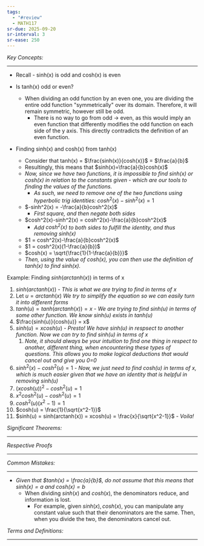 ```yaml
---
tags:
  - "#review"
  - MATH117
sr-due: 2025-09-20
sr-interval: 3
sr-ease: 250
---
```

*Key Concepts:*
___

- Recall - sinh(x) is odd and cosh(x) is even

- Is tanh(x) odd or even?
	- When dividing an odd function by an even one, you are dividing the entire odd function "symmetrically" over its domain. Therefore, it will remain symmetric, however still be odd.
		- There is no way to go from odd -> even, as this would imply an even function that differently modifies the odd function on each side of the y axis. This directly contradicts the definition of an even function. 

- Finding sinh(x) and cosh(x) from tanh(x)
	- Consider that tanh(x) = $\frac{sinh(x)}{cosh(x)}$ = $\frac{a}{b}$
	- Resultingly, this means that $sinh(x)=\frac{a}{b}cosh(x)$
	- *Now, since we have two functions, it is impossible to find sinh(x) or cosh(x) in relation to the constants given - which are our tools to finding the values of the functions.* 
		- *As such, we need to remove one of the two functions using hyperbolic trig identities:* $cosh^2(x) - sinh^2(x) = 1$
	- $-sinh^2(x) = -\frac{a}{b}cosh^2(x)$
		- *First square, and then negate both sides*
	- $cosh^2(x)-sinh^2(x) = cosh^2(x)-\frac{a}{b}cosh^2(x)$
		- *Add $cosh^2(x)$ to both sides to fulfill the identity, and thus removing $sinh(x)$*
	- $1 = cosh^2(x)-\frac{a}{b}cosh^2(x)$
	- $1 = cosh^2(x)(1-\frac{a}{b})$
	- $cosh(x) = \sqrt{\frac{1}{1-\frac{a}{b}}}$
	- *Then, using the value of $cosh(x)$, you can then use the definition of $tanh(x)$ to find sinh(x).*

Example: Finding $sinh(arctanh(x))$ in terms of x
1. $sinh(arctanh(x))$ - *This is what we are trying to find in terms of x*
2. Let $u = arctanh(x)$ *We try to simplify the equation so we can easily turn it into different forms*
3. $tanh(u) = tanh(arctanh(x)) = x$ - *We are trying to find sinh(u) in terms of some other function. We know sinh(u) exists in tanh(u)*
4. $\frac{sinh(u)}{cosh(u)} = x$
5. $sinh(u) = xcosh(u)$ - *Presto! We have sinh(u) in respsect to another function. Now we can try to find sinh(u) in terms of x*
	1. *Note, it should always be your intuition to find one thing in respect to another, different thing, when encountering these types of questions. This allows you to make logical deductions that would cancel out and give you 0=0*
6. $sinh^2(x)-cosh^2(u) = 1$ - *Now, we just need to find cosh(u) in terms of x, which is much easier given that we have an identity that is helpful in removing sinh(u)*
7. $(xcosh(u))^2 - cosh^2(u) = 1$
8. $x^2cosh^2(u) - cosh^2(u) = 1$
9. $cosh^2(u)(x^2-1) = 1$
10. $cosh(u) = \frac{1}{\sqrt{x^2-1}}$
11. $sinh(u) = sinh(arctanh(x)) = xcosh(u) = \frac{x}{\sqrt{x^2-1}}$ - *Voila!*


*Significant Theorems:*
___

*Respective Proofs*
___

*Common Mistakes:*
___

- *Given that $tanh(x) = \frac{a}{b}$, do not assume that this means that $sinh(x) = a$ and $cosh(x) = b$*
	- When dividing $sinh(x)$ and $cosh(x)$, the denominators reduce, and information is lost.
		- For example, given $sinh(x),cosh(x)$, you can manipulate any constant value such that their denominators are the same. Then, when you divide the two, the denominators cancel out.

*Terms and Definitions:*
___


